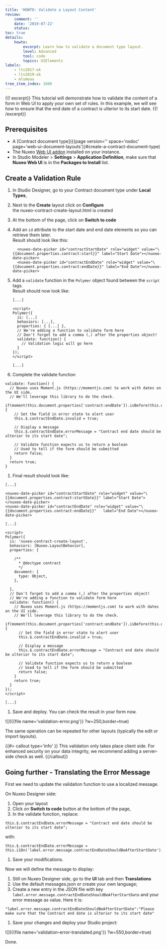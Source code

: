 ```yaml
---
title: 'HOWTO: Validate a Layout Content'
review:
    comment: ''
    date: '2019-07-22'
    status:
toc: true
details:
    howto:
        excerpt: Learn how to validate a document type layout.
        level: Advanced
        tool: code
        topics: UIElements
labels:
    - lts2017-ok
    - lts2019-ok
    - mlumeau
tree_item_index: 1600
---
```


{{! excerpt}}
This tutorial will demonstrate how to validate the content of a form in Web UI to apply your own set of rules. In this example, we will see how to ensure that the end date of a contract is ulterior to its start date.
{{! /excerpt}}

## Prerequisites

- A [Contract document type]({{page version='' space='nxdoc' page='web-ui-document-layouts'}}#create-a-contract-document-type)
- The Nuxeo [Web UI addon](https://connect.nuxeo.com/nuxeo/site/marketplace/package/nuxeo-web-ui) installed on your instance.
- In Studio Modeler > **Settings** > **Application Definition**, make sure that **Nuxeo Web UI** is in the **Packages to Install** list.

## Create a Validation Rule

1. In Studio Designer, go to your Contract document type under **Local Types**,
1. Next to the **Create** layout click on **Configure**</br>
    the nuxeo-contract-create-layout.html is created
1. At the bottom of the page, click on **Switch to code**
1. Add an `id` attribute to the start date and end date elements so you can retrieve them later.</br>
    Result should look like this:
    ```
      <nuxeo-date-picker id="contractStartDate" role="widget" value="\{{document.properties.contract:start}}" label="Start Date"></nuxeo-date-picker>
      <nuxeo-date-picker id="contractEndDate" role="widget" value="\{{document.properties.contract:endDate}}" label="End Date"></nuxeo-date-picker>
    ```
1. Add a `validate` function in the `Polymer` object found between the `script` tags.</br>
    Result should now look like:
    ```
    [...]

    <script>
    Polymer({
      is: [...]
      behaviors: [...],
      properties: { [...] },
      // We're adding a function to validate form here
      // Don't forget to add a comma (,) after the properties object!
      validate: function() {
        // Validation logic will go here
      }
    });
    </script>

    [...]
    ```

1. Complete the validate function
  ```
  validate: function() {
    // Nuxeo uses Moment.js (https://momentjs.com) to work with dates on the UI side.
    // We'll leverage this library to do the check.
    if(moment(this.document.properties['contract:endDate']).isBefore(this.document.properties['contract:start'])) {
      // Set the field in error state to alert user
      this.$.contractEndDate.invalid = true;

      // Display a message
      this.$.contractEndDate.errorMessage = "Contract end date should be ulterior to its start date";

      // Validate function expects us to return a boolean
      // Used to tell if the form should be submitted
      return false;
    }
    return true;
  }
  ```

1. Final result should look like:

  ```
  [...]

  <nuxeo-date-picker id="contractStartDate" role="widget" value="\{{document.properties.contract:startDate}}" label="Start Date"></nuxeo-date-picker>
  <nuxeo-date-picker id="contractEndDate" role="widget" value="\{{document.properties.contract:endDate}}"   label="End Date"></nuxeo-date-picker>

  [...]

  <script>
  Polymer({
    is: 'nuxeo-contract-create-layout',
    behaviors: [Nuxeo.LayoutBehavior],
    properties: {

      /**
        * @doctype contract
        */
      document: {
        type: Object,
      },

    },
    // Don't forget to add a comma (,) after the properties object!
    // We're adding a function to validate form here
    validate: function() {
      // Nuxeo uses Moment.js (https://momentjs.com) to work with dates on the UI side.
      // We'll leverage this library to do the check.
      if(moment(this.document.properties['contract:endDate']).isBefore(this.document.properties['contract:start'])) {
        // Set the field in error state to alert user
        this.$.contractEndDate.invalid = true;

        // Display a message
        this.$.contractEndDate.errorMessage = "Contract end date should be ulterior to its start date";

        // Validate function expects us to return a boolean
        // Used to tell if the form should be submitted
        return false;
      }
      return true;
    }
  });
  </script>

  [...]
  ```

1. Save and deploy. You can check the result in your form now.

  ![]({{file name='validation-error.png'}} ?w=250,border=true)

The same operation can be repeated for other layouts (typically the edit or import layouts).

{{#> callout type='info' }}
This validation only takes place client side. For enhanced security on your data integrity, we recommend adding a server-side check as well.
{{/callout}}

## Going further - Translating the Error Message

First we need to update the validation function to use a localized message.

On Nuxeo Designer side:
1. Open your layout
1. Click on **Switch to code** button at the bottom of the page,
1. In the validate function, replace:
  ```
  this.$.contractEndDate.errorMessage = "Contract end date should be ulterior to its start date";
  ```

  with:

  ```
  this.$.contractEndDate.errorMessage = this.i18n('label.error.message.contractEndDateShouldBeAfterStartDate');
  ```
1. Save your modifications.

Now we will define the message to display:

1. Still on Nuxeo Designer side, go to the **UI** tab and then **Translations**
1. Use the default messages.json or create your own language;
1. Create a new entry in the JSON file with key `label.error.message.contractEndDateShouldBeAfterStartDate` and your error message as value. Here it is:
  ```
  "label.error.message.contractEndDateShouldBeAfterStartDate":"Please make sure that the Contract end date is ulterior to its start date"
  ```
1. Save your changes and deploy your Studio project:

  ![]({{file name='validation-error-translated.png'}} ?w=550,border=true)

Done.
